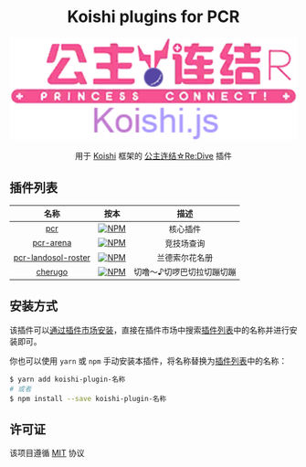<h1 align="center">Koishi plugins for PCR</h1>

<p align="center">
  <img src="./logo.png" width="600px"></img>
</p>

<p align="center">
  用于 <a href="https://github.com/koishijs/koishi">Koishi</a> 框架的 <a href="http://priconne-redive.jp">公主连结☆Re:Dive</a> 插件
</p>

## 插件列表

|                                                     名称                                                     |                                                                            按本                                                                             |      描述      |
| :----------------------------------------------------------------------------------------------------------: | :---------------------------------------------------------------------------------------------------------------------------------------------------------: | :------------: |
|               [pcr](https://github.com/SaarChaffee/koishi-plugin-pcr/tree/master/packages/pcr)               |                 [![NPM](https://img.shields.io/npm/v/koishi-plugin-pcr?style=flat-square)](https://www.npmjs.com/package/koishi-plugin-pcr)                 |    核心插件    |
|           [pcr-arena](https://github.com/SaarChaffee/koishi-plugin-pcr/tree/master/packages/arena)           |           [![NPM](https://img.shields.io/npm/v/koishi-plugin-pcr-arena?style=flat-square)](https://www.npmjs.com/package/koishi-plugin-pcr-arena)           |   竞技场查询   |
| [pcr-landosol-roster](https://github.com/SaarChaffee/koishi-plugin-pcr/tree/master/packages/landosol-roster) | [![NPM](https://img.shields.io/npm/v/koishi-plugin-pcr-landosol-roster?style=flat-square)](https://www.npmjs.com/package/koishi-plugin-pcr-landosol-roster) | 兰德索尔花名册 |
| [cherugo](https://github.com/SaarChaffee/koishi-plugin-pcr/tree/master/packages/cherugo) | [![NPM](https://img.shields.io/npm/v/koishi-plugin-cherugo?style=flat-square)](https://www.npmjs.com/package/koishi-plugin-cherugo) | 切噜～♪切啰巴切拉切蹦切蹦 |

## 安装方式

该插件可以[通过插件市场安装](https://koishi.chat/zh-CN/manual/usage/market.html)，直接在插件市场中搜索[插件列表](#插件列表)中的名称并进行安装即可。

你也可以使用 `yarn` 或 `npm` 手动安装本插件，将名称替换为[插件列表](#插件列表)中的名称：

```bash
$ yarn add koishi-plugin-名称
# 或者
$ npm install --save koishi-plugin-名称
```

## 许可证

该项目遵循 [MIT](./LICENSE) 协议
